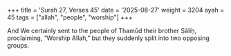 +++
title = 'Surah 27, Verses 45'
date = '2025-08-27'
weight = 3204
ayah = 45
tags = ["allah", "people", "worship"]
+++

And We certainly sent to the people of Thamûd their brother Ṣâliḥ, proclaiming, “Worship Allah,” but they suddenly split into two opposing groups.